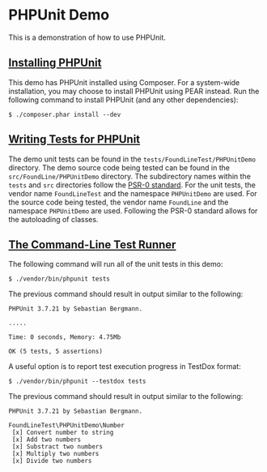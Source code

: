 PHPUnit Demo
============

This is a demonstration of how to use PHPUnit.

[Installing PHPUnit](http://phpunit.de/manual/3.7/en/installation.html)
-----------------------------------------------------------------------

This demo has PHPUnit installed using Composer. For a system-wide installation, you 
may choose to install PHPUnit using PEAR instead. Run the following command to install 
PHPUnit (and any other dependencies):

    $ ./composer.phar install --dev

[Writing Tests for PHPUnit](http://phpunit.de/manual/3.7/en/writing-tests-for-phpunit.html)
-------------------------------------------------------------------------------------------

The demo unit tests can be found in the `tests/FoundLineTest/PHPUnitDemo` directory. 
The demo source code being tested can be found in the `src/FoundLine/PHPUnitDemo` 
directory. The subdirectory names within the `tests` and `src` directories follow 
the [PSR-0 standard](https://github.com/php-fig/fig-standards/blob/master/accepted/PSR-0.md). 
For the unit tests, the vendor name `FoundLineTest` and the namespace `PHPUnitDemo` 
are used. For the source code being tested, the vendor name `FoundLine` and the 
namespace `PHPUnitDemo` are used. Following the PSR-0 standard allows for the autoloading 
of classes.

[The Command-Line Test Runner](http://phpunit.de/manual/3.7/en/textui.html)
---------------------------------------------------------------------------

The following command will run all of the unit tests in this demo:

    $ ./vendor/bin/phpunit tests

The previous command should result in output similar to the following:

    PHPUnit 3.7.21 by Sebastian Bergmann.
    
    .....
    
    Time: 0 seconds, Memory: 4.75Mb
    
    OK (5 tests, 5 assertions)

A useful option is to report test execution progress in TestDox format:

    $ ./vendor/bin/phpunit --testdox tests

The previous command should result in output similar to the following:

    PHPUnit 3.7.21 by Sebastian Bergmann.
    
    FoundLineTest\PHPUnitDemo\Number
     [x] Convert number to string
     [x] Add two numbers
     [x] Substract two numbers
     [x] Multiply two numbers
     [x] Divide two numbers
    
